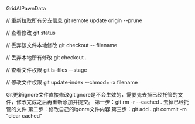 GridAIPawnData

// 重新拉取所有分支信息
git remote update origin --prune

// 查看修改
git status

// 丢弃该文件本地修改
git checkout -- filename

// 丢弃本地所有修改
git checkout .

// 查看文件权限
git ls-files --stage

// 修改文件权限
git update-index --chmod=+x filename

Git更新ignore文件直接修改gitignore是不会生效的，需要先去掉已经托管的文件，修改完成之后再重新添加并提交。
第一步：git rm -r --cached .
去掉已经托管的文件
第二步：修改自己的igonre文件内容
第三步：git add .
git commit -m "clear cached"